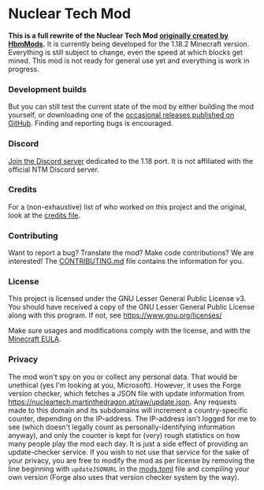 # Nuclear Tech Mod
**This is a full rewrite of the Nuclear Tech Mod [originally created by HbmMods](https://github.com/HbmMods/Hbm-s-Nuclear-Tech-GIT).**
It is currently being developed for the 1.18.2 Minecraft version.
Everything is still subject to change, even the speed at which blocks get mined. This mod is not ready for general use yet and everything is work in progress.

### Development builds

But you can still test the current state of the mod by either building the mod yourself, or downloading one of the [occasional releases published on GitHub](https://github.com/MartinTheDragon/Nuclear-Tech-Mod-Remake/releases). Finding and reporting bugs is encouraged.

### Discord

[Join the Discord server](https://discord.gg/XDrARD2FaJ) dedicated to the 1.18 port. It is not affiliated with the official NTM Discord server.

### Credits

For a (non-exhaustive) list of who worked on this project and the original, look at the [credits file](CREDITS.md).

### Contributing

Want to report a bug? Translate the mod? Make code contributions? We are interested! The [CONTRIBUTING.md](CONTRIBUTING.md) file contains the information for you.

### License

This project is licensed under the GNU Lesser General Public License v3. You should have received a copy of the GNU Lesser General Public License
along with this program.  If not, see <https://www.gnu.org/licenses/>

Make sure usages and modifications comply with the license, and with the [Minecraft EULA](https://account.mojang.com/documents/minecraft_eula).

### Privacy

The mod won't spy on you or collect any personal data. That would be unethical (yes I'm looking at you, Microsoft).
However, it uses the Forge version checker, which fetches a JSON file with update information from <https://nucleartech.martinthedragon.at/raw/update.json>.
Any requests made to this domain and its subdomains will increment a country-specific counter, depending on the IP-address.
The IP-address isn't logged for me to see (which doesn't legally count as personally-identifying information anyway), and only the counter is kept for (very) rough statistics on how many people play the mod each day.
It is just a side effect of providing an update-checker service.
If you wish to not use that service for the sake of your privacy, you are free to modify the mod as per license by removing the line beginning with `updateJSONURL` in the [mods.toml](src/main/resources/META-INF/mods.toml) file and compiling your own version (Forge also uses that version checker system by the way).

